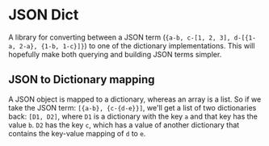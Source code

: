 # JSON Dict

A library for converting between a JSON term (`{a-b, c-[1, 2, 3], d-[{1-a, 2-a}, {1-b, 1-c}]}`)
to one of the dictionary implementations. This will hopefully make both
querying and building JSON terms simpler.

## JSON to Dictionary mapping

A JSON object is mapped to a dictionary, whereas an array is a list.
So if we take the JSON term: `[{a-b}, {c-{d-e}}]`, we'll get a list of two
dictionaries back: `[D1, D2]`, where `D1` is a dictionary with the key `a` and
that key has the value `b`. `D2` has the key `c`, which has a value of another
dictionary that contains the key-value mapping of `d` to `e`.
